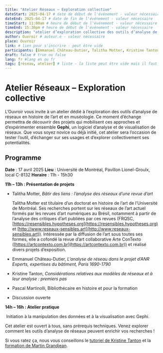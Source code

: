 ```yaml
---
title: "Atelier Réseaux – Exploration collective"
dateStart: 2025-04-17 # date de début de l'événement - valeur nécessaire
dateEnd: 2025-04-17 # date de fin de l'événement - valeur nécessaire
timeStart: 11:00am # heure de début de l'événement - valeur nécessaire
timeEnd: 15:30pm # heure de début de l'événement - valeur nécessaire
description: "atelier d’exploration collective des outils d’analyse de réseaux en histoire de l’art et en muséologie" # description - valeur  nécessaire
author: Ouvroir # auteur.e - valeur nécessaire
place: Ouvroir
link: # lien pour s'inscrire - peut être vide
participants: [Emmanuel Château-Dutier, Talitha Motter, Kristine Tanton] # liste - la liste peut être vide mais il faut une liste
draft: false # true ou false
lang: fr #lang en ou fr
tags: [réseau, atelier] # liste - la liste peut être vide mais il faut une liste
---
```


# **Atelier Réseaux – Exploration collective**

L’Ouvroir vous invite à un atelier dédié à l’exploration des outils d’analyse de réseaux en histoire de l’art et en muséologie. Ce moment d’échange permettra de découvrir des projets qui mobilisent ces approches et d’expérimenter ensemble **Gephi**, un logiciel d’analyse et de visualisation de réseaux. Que vous soyez novice ou déjà initié, cet atelier sera l’occasion de tester l’outil, d’échanger sur ses usages et d’explorer collectivement ses potentialités.

## Programme

**Date** : 17 avril 2025
**Lieu** : Université de Montréal, Pavillon Lionel-Groulx, local C-8132
**Horaire** : 11h - 15h30

**11h – 13h : Présentation de projets**

- Talitha Motter, *Bâtir des liens : l’analyse des réseaux d’une revue d’art*

  Talitha Motter est titulaire d’un doctorat en histoire de l’art de l’Université de Montréal. Ses recherches portent sur les réseaux de l’art actuel formés par les revues d’art numériques au Brésil, notamment à partir de l’analyse des critiques d’art publiées par ces revues (FRQSC, [https://resensibles.hypotheses.org](https://resensibles.hypotheses.org) et [http://www.reseaux-sensibles.art](http://www.reseaux-sensibles.art)). Intéressée par la diffusion de l’art sous toutes ses formes, elle a cofondé la revue d’art collaborative Arte ConTexto ([https://artcontexto.com.br](https://artcontexto.com.br)) et réalisé divers projets d’exposition.

- Emmanuel Château-Dutier, *L’analyse de réseau dans le projet d’ANR Experts, expertises du bâtiment, Paris 1690-1790*

- Kristine Tanton, *Considérations relatives aux modèles de réseaux et à leur analyse : premiers pas*

- Pascal Martinolli, Bibliothécaire en histoire et pour la formation

- Discussion ouverte

**14h – 16h : Atelier pratique** 

​	Initiation à la manipulation des données et à la visualisation avec Gephi.

Cet atelier est ouvert à tous, sans prérequis techniques. Venez explorer comment les outils d’analyse de réseaux peuvent enrichir vos recherches !

Si vous ratez ça, nous vous conseillons le [tutoriel de Kristine Tanton](ressources/tutorielGephi.md) et la [formation de Martin Grandjean](https://www.martingrandjean.ch/gephi-introduction/).

